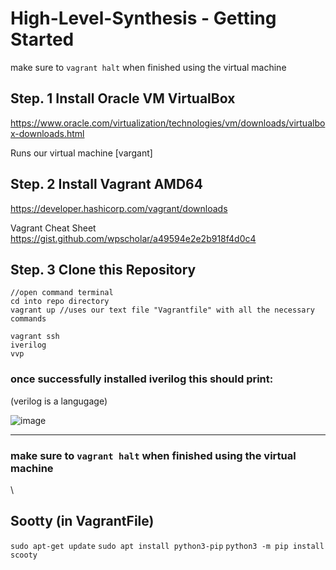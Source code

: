 # High-Level-Synthesis - Getting Started
make sure to ```vagrant halt``` when finished using the virtual machine



## Step. 1 Install Oracle VM VirtualBox

https://www.oracle.com/virtualization/technologies/vm/downloads/virtualbox-downloads.html

Runs our virtual machine [vargant]


## Step. 2 Install Vagrant AMD64
https://developer.hashicorp.com/vagrant/downloads

Vagrant Cheat Sheet
https://gist.github.com/wpscholar/a49594e2e2b918f4d0c4



## Step. 3 Clone this Repository
```
//open command terminal
cd into repo directory
vagrant up //uses our text file "Vagrantfile" with all the necessary commands
```


```
vagrant ssh
iverilog
vvp
```


### once successfully installed iverilog  this should print:
(verilog is a langugage)

![image](https://user-images.githubusercontent.com/88512549/213801450-ac907747-8503-498d-9515-65f27b400782.png)


--------------------------------------
### make sure to ```vagrant halt``` when finished using the virtual machine



\\
## Sootty (in VagrantFile)
```sudo apt-get update```
```sudo apt install python3-pip```
```python3 -m pip install scooty```


